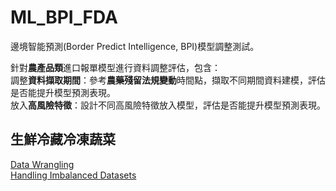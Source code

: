 # ML_BPI_FDA
邊境智能預測(Border Predict Intelligence, BPI)模型調整測試。  

針對**農產品類**進口報單模型進行資料調整評估，包含：  
調整**資料擷取期間**：參考**農藥殘留法規變動**時間點，擷取不同期間資料建模，評估是否能提升模型預測表現。  
放入**高風險特徵**：設計不同高風險特徵放入模型，評估是否能提升模型預測表現。  

## 生鮮冷藏冷凍蔬菜  
[Data Wrangling](https://godgodgod11101.github.io/ML_BPI_FDA/vegetable/DataWrangling.html)  
[Handling Imbalanced Datasets](https://godgodgod11101.github.io/ML_BPI_FDA/vegetable/HandlingImbData.html)  


